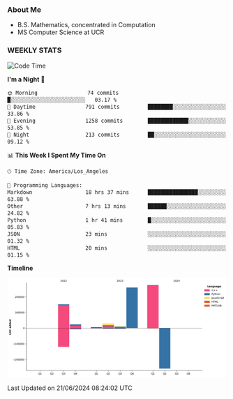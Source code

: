### About Me

- B.S. Mathematics, concentrated in Computation
- MS Computer Science at UCR


### WEEKLY STATS
<!--START_SECTION:waka-->
![Code Time](http://img.shields.io/badge/Code%20Time-190%20hrs%2013%20mins-blue)

**I'm a Night 🦉** 

```text
🌞 Morning                74 commits          █░░░░░░░░░░░░░░░░░░░░░░░░   03.17 % 
🌆 Daytime                791 commits         ████████░░░░░░░░░░░░░░░░░   33.86 % 
🌃 Evening                1258 commits        █████████████░░░░░░░░░░░░   53.85 % 
🌙 Night                  213 commits         ██░░░░░░░░░░░░░░░░░░░░░░░   09.12 % 
```


📊 **This Week I Spent My Time On** 

```text
🕑︎ Time Zone: America/Los_Angeles

💬 Programming Languages: 
Markdown                 18 hrs 37 mins      ████████████████░░░░░░░░░   63.88 % 
Other                    7 hrs 13 mins       ██████░░░░░░░░░░░░░░░░░░░   24.82 % 
Python                   1 hr 41 mins        █░░░░░░░░░░░░░░░░░░░░░░░░   05.83 % 
JSON                     23 mins             ░░░░░░░░░░░░░░░░░░░░░░░░░   01.32 % 
HTML                     20 mins             ░░░░░░░░░░░░░░░░░░░░░░░░░   01.15 % 
```

**Timeline**

![Lines of Code chart](https://raw.githubusercontent.com/nickocruzm/nickocruzm/main/assets/bar_graph.png)


 Last Updated on 21/06/2024 08:24:02 UTC
<!--END_SECTION:waka-->
